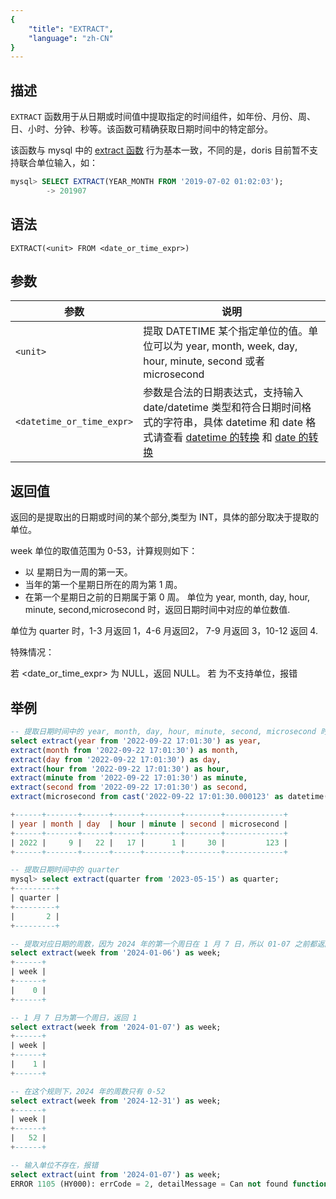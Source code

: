 ```yaml
---
{
    "title": "EXTRACT",
    "language": "zh-CN"
}
---
```


## 描述

`EXTRACT` 函数用于从日期或时间值中提取指定的时间组件，如年份、月份、周、日、小时、分钟、秒等。该函数可精确获取日期时间中的特定部分。

该函数与 mysql 中的 [extract 函数](https://dev.mysql.com/doc/refman/8.4/en/date-and-time-functions.html#function_extract) 行为基本一致，不同的是，doris 目前暂不支持联合单位输入，如：

```sql
mysql> SELECT EXTRACT(YEAR_MONTH FROM '2019-07-02 01:02:03');
        -> 201907
```

## 语法

`EXTRACT(<unit> FROM <date_or_time_expr>)`

## 参数

| 参数 | 说明 |
| -- | -- |
| `<unit>` | 提取 DATETIME 某个指定单位的值。单位可以为 year, month, week, day, hour, minute, second 或者 microsecond |
| `<datetime_or_time_expr>` | 参数是合法的日期表达式，支持输入 date/datetime 类型和符合日期时间格式的字符串，具体 datetime 和 date 格式请查看 [datetime 的转换](../../../../../current/sql-manual/basic-element/sql-data-types/conversion/datetime-conversion) 和 [date 的转换](../../../../../current/sql-manual/basic-element/sql-data-types/conversion/date-conversion)  |

## 返回值

返回的是提取出的日期或时间的某个部分,类型为 INT，具体的部分取决于提取的单位。

week 单位的取值范围为 0-53，计算规则如下：

- 以 星期日为一周的第一天。
- 当年的第一个星期日所在的周为第 1 周。
- 在第一个星期日之前的日期属于第 0 周。
单位为 year, month, day, hour, minute, second,microsecond 时，返回日期时间中对应的单位数值.

单位为 quarter 时，1-3 月返回 1，4-6 月返回2， 7-9 月返回 3，10-12 返回 4.

特殊情况：

若 <date_or_time_expr> 为 NULL，返回 NULL。
若 <unit> 为不支持单位，报错

## 举例

```sql
-- 提取日期时间中的 year, month, day, hour, minute, second, microsecond 时间组件
select extract(year from '2022-09-22 17:01:30') as year,
extract(month from '2022-09-22 17:01:30') as month,
extract(day from '2022-09-22 17:01:30') as day,
extract(hour from '2022-09-22 17:01:30') as hour,
extract(minute from '2022-09-22 17:01:30') as minute,
extract(second from '2022-09-22 17:01:30') as second,
extract(microsecond from cast('2022-09-22 17:01:30.000123' as datetime(6))) as microsecond;

+------+-------+------+------+--------+--------+-------------+
| year | month | day  | hour | minute | second | microsecond |
+------+-------+------+------+--------+--------+-------------+
| 2022 |     9 |   22 |   17 |      1 |     30 |         123 |
+------+-------+------+------+--------+--------+-------------+

-- 提取日期时间中的 quarter
mysql> select extract(quarter from '2023-05-15') as quarter;
+---------+
| quarter |
+---------+
|       2 |
+---------+

-- 提取对应日期的周数，因为 2024 年的第一个周日在 1 月 7 日，所以 01-07 之前都返回0
select extract(week from '2024-01-06') as week;
+------+
| week |
+------+
|    0 |
+------+

-- 1 月 7 日为第一个周日，返回 1
select extract(week from '2024-01-07') as week;
+------+
| week |
+------+
|    1 |
+------+

-- 在这个规则下，2024 年的周数只有 0-52
select extract(week from '2024-12-31') as week;
+------+
| week |
+------+
|   52 |
+------+

-- 输入单位不存在，报错
select extract(uint from '2024-01-07') as week;
ERROR 1105 (HY000): errCode = 2, detailMessage = Can not found function 'uint'
```
